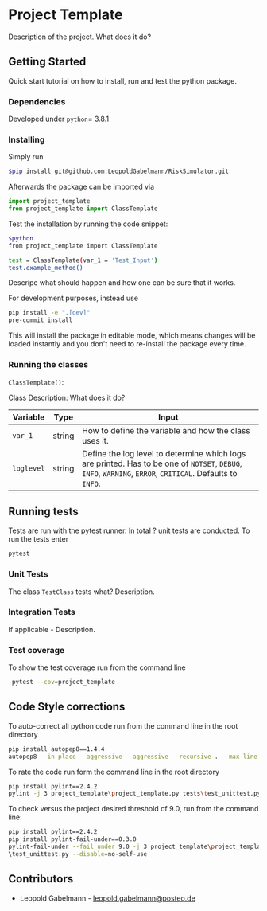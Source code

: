 # Project Template
Description of the project. What does it do?

## Getting Started
Quick start tutorial on how to install, run and test the python package.

### Dependencies
Developed under `python`= 3.8.1

### Installing
Simply run
```bash
$pip install git@github.com:LeopoldGabelmann/RiskSimulator.git
```

Afterwards the package can be imported via
```python
import project_template
from project_template import ClassTemplate
```

Test the installation by running the code snippet:
```bash
$python
from project_template import ClassTemplate

test = ClassTemplate(var_1 = 'Test_Input')
test.example_method()
```

Descripe what should happen and how one can be sure that it works.

For development purposes, instead use
```bash
pip install -e ".[dev]"
pre-commit install
```
This will install the package in editable mode, which means changes will be loaded instantly and
you don't need to re-install the package every time.

### Running the classes
`ClassTemplate()`:

Class Description: What does it do?

| Variable      | Type   | Input                                                        |
| ------------- | ------ | ------------------------------------------------------------ |
| `var_1`        | string | How to define the variable and how the class uses it.       |
| `loglevel`  | string | Define the log level to determine which logs are printed.  Has to be one of `NOTSET`, `DEBUG`, `INFO`, `WARNING`, `ERROR`, `CRITICAL`. Defaults to `INFO`. |


## Running tests
Tests are run with the pytest runner. In total ? unit tests are conducted. To run the tests enter

```bash
pytest
```

### Unit Tests
The class `TestClass` tests what? Description.

### Integration Tests
If applicable - Description.

### Test coverage
To show the test coverage run from the command line
```bash
 pytest --cov=project_template
```


## Code Style corrections
To auto-correct all python code run from the command line in the root directory
``` bash
pip install autopep8==1.4.4
autopep8 --in-place --aggressive --aggressive --recursive . --max-line-length 100 -v
```

To rate the code run form the command line in the root directory
```bash
pip install pylint==2.4.2
pylint -j 3 project_template\project_template.py tests\test_unittest.py --disable=no-self-use
```

To check versus the project desired threshold of 9.0, run from the command line:
```bash
pip install pylint==2.4.2
pip install pylint-fail-under==0.3.0
pylint-fail-under --fail_under 9.0 -j 3 project_template\project_template.py tests
\test_unittest.py --disable=no-self-use
```


## Contributors
* Leopold Gabelmann - leopold.gabelmann@posteo.de




​
